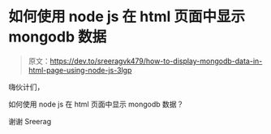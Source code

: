 # 如何使用 node js 在 html 页面中显示 mongodb 数据

> 原文：<https://dev.to/sreeragvk479/how-to-display-mongodb-data-in-html-page-using-node-js-3lgp>

嗨伙计们，

如何使用 node js 在 html 页面中显示 mongodb 数据？

谢谢 Sreerag